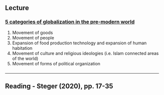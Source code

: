 ## Lecture
### <u>5 categories of globalization in the pre-modern world</u>
1) Movement of goods
2) Movement of people
3) Expansion of food production technology and expansion of human habitation
4) Movement of culture and religious ideologies (i.e. Islam connected areas of the world)
5) Movement of forms of political organization

###

---

## Reading - Steger (2020), pp. 17-35
